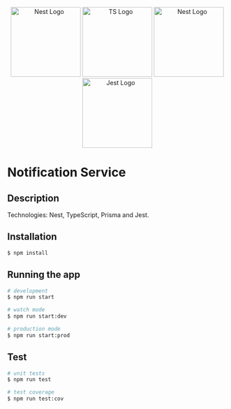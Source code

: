 <p align="center">
  <a href="http://nestjs.com/" target="blank"><img src="https://nestjs.com/img/logo-small.svg" width="160" alt="Nest Logo" /></a>
  <a href="http://www.typescriptlang.org/" target="blank"><img src="https://cdn.icon-icons.com/icons2/2415/PNG/512/typescript_original_logo_icon_146317.png" width="160" alt="TS Logo" /></a>
  <a href="https://www.prisma.io/" target="blank"><img src="https://seeklogo.com/images/P/prisma-logo-3805665B69-seeklogo.com.png" width="160" alt="Nest Logo" /></a>
  <a href="http://jestjs.io/" target="blank"><img src="https://cdn.freebiesupply.com/logos/large/2x/jest-logo-png-transparent.png" width="160" alt="Jest Logo" /></a>
</p>

# Notification Service

## Description

Technologies: Nest, TypeScript, Prisma and Jest.

## Installation

```bash
$ npm install
```

## Running the app

```bash
# development
$ npm run start

# watch mode
$ npm run start:dev

# production mode
$ npm run start:prod
```

## Test

```bash
# unit tests
$ npm run test

# test coverage
$ npm run test:cov
```
